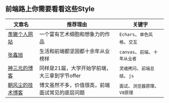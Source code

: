 
## 前端路上你需要看看这些Style
|文章名|推荐理由|关键字|
|-|-|-|
|[羡辙个人网站](https://zhangwenli.com/)|一个富有艺术细胞和想象力的作品|`Echars`、`单色风格`、`交互`|
|[张鑫旭](https://www.zhangxinxu.com/)|生活和前端都坚固都十余年从业榜样|`canvas`、`前端`、`十年从业者`|
|[神三元的博客](http://47.98.159.95/my_blog/)|同样是21届，大学开始学前端，大三拿到字节offer|`灵魂拷问`、`前端总结`、`js`|
|[朝风尘的技术博客](http://zhoujw.com/)|博文虽然不多，价值很高，前端面试常见的底层问题|`面试`、`浏览器原理`、`V8原理`|
